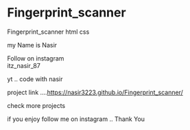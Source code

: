 # Fingerprint_scanner
Fingerprint_scanner html css 

my Name is Nasir 

Follow on instagram  
itz_nasir_87

yt .. code with nasir 


project link   ....https://nasir3223.github.io/Fingerprint_scanner/

check more projects



if you enjoy follow me on instagram   .. 
Thank You

